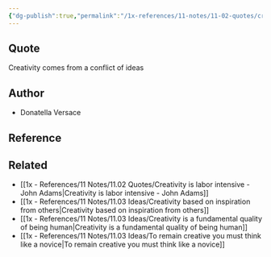 ```yaml
---
{"dg-publish":true,"permalink":"/1x-references/11-notes/11-02-quotes/creativity-comes-from-a-conflict-of-ideas-donatella-versace/","title":"Creativity comes from a conflict of ideas - Donatella Versace","created":"2024-02-14T20:18:46.133+03:00","updated":"2024-02-14T20:18:46.133+03:00"}
---
```



## Quote
Creativity comes from a conflict of ideas 

## Author
- Donatella Versace

## Reference


## Related
- [[1x - References/11 Notes/11.02 Quotes/Creativity is labor intensive - John Adams\|Creativity is labor intensive - John Adams]]
- [[1x - References/11 Notes/11.03 Ideas/Creativity based on inspiration from others\|Creativity based on inspiration from others]]
- [[1x - References/11 Notes/11.03 Ideas/Creativity is a fundamental quality of being human\|Creativity is a fundamental quality of being human]]
- [[1x - References/11 Notes/11.03 Ideas/To remain creative you must think like a novice\|To remain creative you must think like a novice]]
